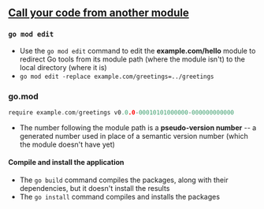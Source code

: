## [Call your code from another module](https://go.dev/doc/tutorial/call-module-code)

### `go mod edit`
- Use the `go mod edit` command to edit the **example.com/hello** module to redirect Go tools from its module path (where the module isn't) to the local directory (where it is)
- `go mod edit -replace example.com/greetings=../greetings`

### go.mod
```go
require example.com/greetings v0.0.0-00010101000000-000000000000
```
- The number following the module path is a **pseudo-version number** -- a generated number used in place of a semantic version number (which the module doesn't have yet)

#### Compile and install the application
- The `go build` command compiles the packages, along with their dependencies, but it doesn't install the results
- The `go install` command compiles and installs the packages